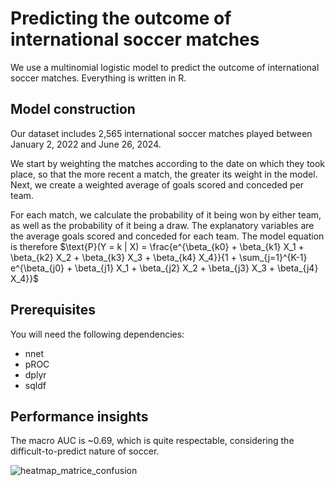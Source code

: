 # Predicting the outcome of international soccer matches
We use a multinomial logistic model to predict the outcome of international soccer matches. Everything is written in R.

## Model construction
Our dataset includes 2,565 international soccer matches played between January 2, 2022 and June 26, 2024.

We start by weighting the matches according to the date on which they took place, so that the more recent a match, the greater its weight in the model. Next, we create a weighted average of goals scored and conceded per team.

For each match, we calculate the probability of it being won by either team, as well as the probability of it being a draw. The explanatory variables are the average goals scored and conceded for each team. The model equation is therefore $\text{P}(Y = k | X) = \frac{e^{\beta_{k0} + \beta_{k1} X_1 + \beta_{k2} X_2 + \beta_{k3} X_3 + \beta_{k4} X_4}}{1 + \sum_{j=1}^{K-1} e^{\beta_{j0} + \beta_{j1} X_1 + \beta_{j2} X_2 + \beta_{j3} X_3 + \beta_{j4} X_4}}$

## Prerequisites
You will need the following dependencies:
- nnet
- pROC
- dplyr
- sqldf

## Performance insights
The macro AUC is ~0.69, which is quite respectable, considering the difficult-to-predict nature of soccer.

![heatmap_matrice_confusion](https://github.com/user-attachments/assets/ffe8cd73-7c79-463d-8b1f-d38e05c3c355)
